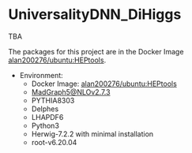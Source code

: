 # UniversalityDNN_DiHiggs

TBA

The packages for this project are in the Docker Image [alan200276/ubuntu:HEPtools](https://hub.docker.com/layers/126824214/alan200276/ubuntu/HEPtools/images/sha256-4493b662288826ca93545ffb66572e796701a634ef1871da900e86177ea489c9?context=explore).   

* Environment: 
    * Docker Image: [alan200276/ubuntu:HEPtools](https://hub.docker.com/layers/126824214/alan200276/ubuntu/HEPtools/images/sha256-4493b662288826ca93545ffb66572e796701a634ef1871da900e86177ea489c9?context=explore)  
    * MadGraph5@NLOv2.7.3   
    * PYTHIA8303   
    * Delphes  
    * LHAPDF6   
    * Python3
    * Herwig-7.2.2 with minimal installation  
    * root-v6.20.04    
